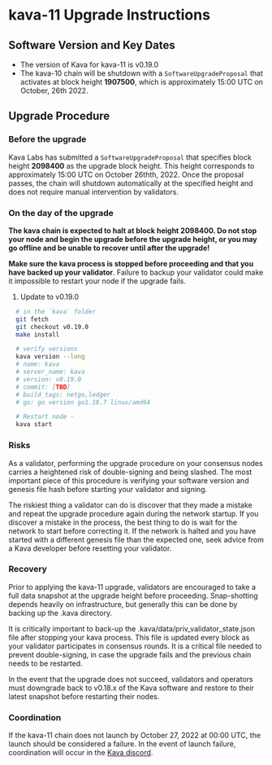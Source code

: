 # kava-11 Upgrade Instructions

## Software Version and Key Dates

- The version of Kava for kava-11 is v0.19.0
- The kava-10 chain will be shutdown with a `SoftwareUpgradeProposal` that activates at block height **1907500**, which is approximately 15:00 UTC on October, 26th 2022.


## Upgrade Procedure

### Before the upgrade

Kava Labs has submitted a `SoftwareUpgradeProposal` that specifies block height **2098400** as the upgrade block height. This height corresponds to approximately 15:00 UTC on October 26thth, 2022. Once the proposal passes, the chain will shutdown automatically at the specified height and does not require manual intervention by validators.

### On the day of the upgrade

**The kava chain is expected to halt at block height **2098400**. Do not stop your node and begin the upgrade before the upgrade height, or you may go offline and be unable to recover until after the upgrade!**

**Make sure the kava process is stopped before proceeding and that you have backed up your validator**. Failure to backup your validator could make it impossible to restart your node if the upgrade fails.

1. Update to v0.19.0

```sh
  # in the `kava` folder
  git fetch
  git checkout v0.19.0
  make install

  # verify versions
  kava version --long
  # name: kava
  # server_name: kava
  # version: v0.19.0
  # commit: [TBD]
  # build_tags: netgo,ledger
  # go: go version go1.18.7 linux/amd64

  # Restart node -
  kava start
```

### Risks

As a validator, performing the upgrade procedure on your consensus nodes carries a heightened risk of double-signing and being slashed. The most important piece of this procedure is verifying your software version and genesis file hash before starting your validator and signing.

The riskiest thing a validator can do is discover that they made a mistake and repeat the upgrade procedure again during the network startup. If you discover a mistake in the process, the best thing to do is wait for the network to start before correcting it. If the network is halted and you have started with a different genesis file than the expected one, seek advice from a Kava developer before resetting your validator.

### Recovery

Prior to applying the kava-11 upgrade, validators are encouraged to take a full data snapshot at the upgrade height before proceeding. Snap-shotting depends heavily on infrastructure, but generally this can be done by backing up the .kava directory.

It is critically important to back-up the .kava/data/priv_validator_state.json file after stopping your kava process. This file is updated every block as your validator participates in consensus rounds. It is a critical file needed to prevent double-signing, in case the upgrade fails and the previous chain needs to be restarted.

In the event that the upgrade does not succeed, validators and operators must downgrade back to v0.18.x of the Kava software and restore to their latest snapshot before restarting their nodes.

### Coordination

If the kava-11 chain does not launch by October 27, 2022 at 00:00 UTC, the launch should be considered a failure. In the event of launch failure, coordination will occur in the [Kava discord](https://discord.com/invite/kQzh3Uv).

